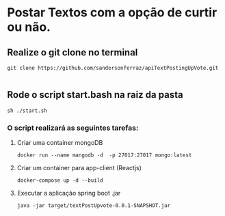 # Postar Textos com a opção de curtir ou não.



## Realize o git clone no terminal

```
git clone https://github.com/sandersonferraz/apiTextPostingUpVote.git


```



## Rode o script start.bash na raiz da pasta

```
sh ./start.sh
```

### O script realizará as seguintes tarefas:

1. Criar uma container mongoDB

   ```
   docker run --name mangodb -d  -p 27017:27017 mongo:latest
   ```

   

2. Criar um container para app-client (Reactjs)

   ```
   docker-compose up -d --build
   ```

   

3. Executar a aplicação spring boot .jar

   ```
   java -jar target/textPostUpvote-0.0.1-SNAPSHOT.jar
   ```

   

